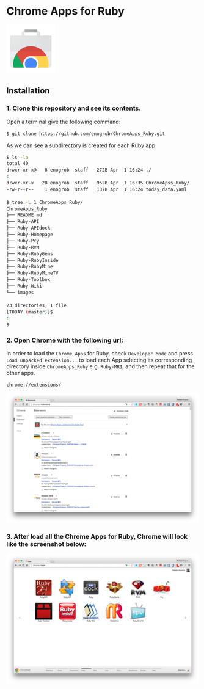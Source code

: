 # Chrome Apps for Ruby

![Chrome Apps logo](images/chrome_apps.png)

## Installation

### 1. Clone this repository and see its contents.
Open a terminal give the following command:

```bash
$ git clone https://github.com/enogrob/ChromeApps_Ruby.git
```

As we can see a subdirectory is created for each Ruby app.

```bash
$ ls -la
total 40
drwxr-xr-x@   8 enogrob  staff   272B Apr  1 16:24 ./
:
drwxr-xr-x   28 enogrob  staff   952B Apr  1 16:35 ChromeApss_Ruby/
-rw-r--r--    1 enogrob  staff   137B Apr  1 16:24 today_data.yaml

$ tree -L 1 ChromeApps_Ruby/
ChromeApps_Ruby
├── README.md
├── Ruby-API
├── Ruby-APIdock
├── Ruby-Homepage
├── Ruby-Pry
├── Ruby-RVM
├── Ruby-RubyGems
├── Ruby-RubyInside
├── Ruby-RubyMine
├── Ruby-RubyMineTV
├── Ruby-Toolbox
├── Ruby-Wiki
└── images

23 directories, 1 file
[TODAY (master)]$
:
$
```

### 2. Open Chrome with the following url:
In order to load the `Chrome Apps` for Ruby, check `Developer Mode` and press `Load unpacked extension...` to load each App selecting its corresponding directory inside `ChromeApps_Ruby` e.g. `Ruby-MRI`, and then repeat that for the other apps.

```
chrome://extensions/
```

![Chrome screenshot](images/chrome_screenshot1.png)

### 3. After load all the Chrome Apps for Ruby, Chrome will look like the screenshot below:

![Chrome screenshot](images/chrome_screenshot2.png)